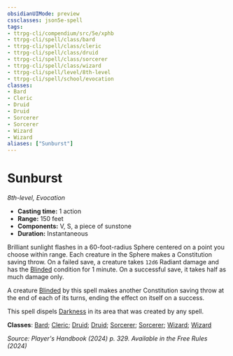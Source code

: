 ```yaml
---
obsidianUIMode: preview
cssclasses: json5e-spell
tags:
- ttrpg-cli/compendium/src/5e/xphb
- ttrpg-cli/spell/class/bard
- ttrpg-cli/spell/class/cleric
- ttrpg-cli/spell/class/druid
- ttrpg-cli/spell/class/sorcerer
- ttrpg-cli/spell/class/wizard
- ttrpg-cli/spell/level/8th-level
- ttrpg-cli/spell/school/evocation
classes:
- Bard
- Cleric
- Druid
- Druid
- Sorcerer
- Sorcerer
- Wizard
- Wizard
aliases: ["Sunburst"]
---
```

# Sunburst
*8th-level, Evocation*  


- **Casting time:** 1 action
- **Range:** 150 feet
- **Components:** V, S, a piece of sunstone
- **Duration:** Instantaneous

Brilliant sunlight flashes in a 60-foot-radius Sphere centered on a point you choose within range. Each creature in the Sphere makes a Constitution saving throw. On a failed save, a creature takes `12d6` Radiant damage and has the [Blinded](Mechanics/rules/conditions.md#Blinded) condition for 1 minute. On a successful save, it takes half as much damage only.

A creature [Blinded](Mechanics/rules/conditions.md#Blinded) by this spell makes another Constitution saving throw at the end of each of its turns, ending the effect on itself on a success.

This spell dispels [Darkness](Mechanics/rules/variant-rules/darkness-xphb.md) in its area that was created by any spell.

**Classes**: [Bard](list-spells-classes-bard); [Cleric](list-spells-classes-cleric); [Druid](list-spells-classes-druid); [Druid](list-spells-classes-druid); [Sorcerer](list-spells-classes-sorcerer); [Sorcerer](list-spells-classes-sorcerer); [Wizard](list-spells-classes-wizard); [Wizard](list-spells-classes-wizard)

*Source: Player's Handbook (2024) p. 329. Available in the Free Rules (2024)*